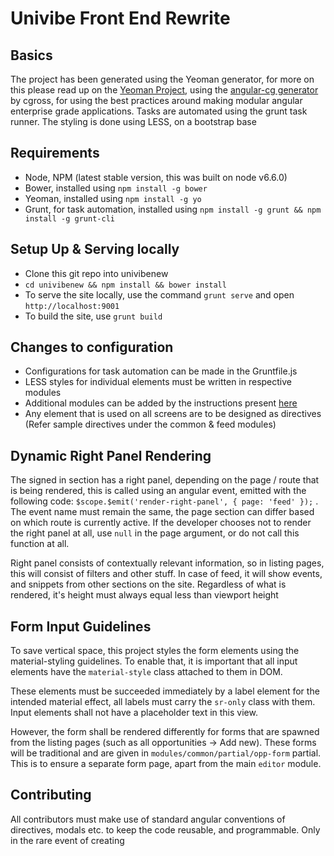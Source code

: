 # Univibe Front End Rewrite

## Basics
The project has been generated using the Yeoman generator, for more on this please read up on the [Yeoman Project](http://yeoman.io/), using the [angular-cg generator](https://github.com/cgross/generator-cg-angular) by cgross, for using the best practices around making modular angular enterprise grade applications. Tasks are automated using the grunt task runner. The styling is done using LESS, on a bootstrap base

## Requirements
- Node, NPM (latest stable version, this was built on node v6.6.0)
- Bower, installed using `npm install -g bower`
- Yeoman, installed using `npm install -g yo`
- Grunt, for task automation, installed using `npm install -g grunt && npm install -g grunt-cli`

## Setup Up & Serving locally
- Clone this git repo into univibenew
- `cd univibenew && npm install && bower install`
- To serve the site locally, use the command `grunt serve` and open `http://localhost:9001`
- To build the site, use `grunt build`

## Changes to configuration
- Configurations for task automation can be made in the Gruntfile.js
- LESS styles for individual elements must be written in respective modules
- Additional modules can be added by the instructions present [here](https://github.com/cgross/generator-cg-angular)
- Any element that is used on all screens are to be designed as directives (Refer sample directives under the common & feed modules)

## Dynamic Right Panel Rendering
The signed in section has a right panel, depending on the page / route that is being rendered, this is called using an angular event, emitted with the following code: `$scope.$emit('render-right-panel', { page: 'feed' });` . The event name must remain the same, the page section can differ based on which route is currently active. If the developer chooses not to render the right panel at all, use `null` in the page argument, or do not call this function at all.

Right panel consists of contextually relevant information, so in listing pages, this will consist of filters and other stuff. In case of feed, it will show events, and snippets from other sections on the site. Regardless of what is rendered, it's height must always equal less than viewport height

## Form Input Guidelines
To save vertical space, this project styles the form elements using the material-styling guidelines. To enable that, it is important that all input elements have the `material-style` class attached to them in DOM.

These elements must be succeeded immediately by a label element for the intended material effect, all labels must carry the `sr-only` class with them. Input elements shall not have a placeholder text in this view.

However, the form shall be rendered differently for forms that are spawned from the listing pages (such as all opportunities -> Add new). These forms will be traditional and are given in `modules/common/partial/opp-form` partial. This is to ensure a separate form page, apart from the main `editor` module.


## Contributing
All contributors must make use of standard angular conventions of directives, modals etc. to keep the code reusable, and programmable. Only in the rare event of creating 